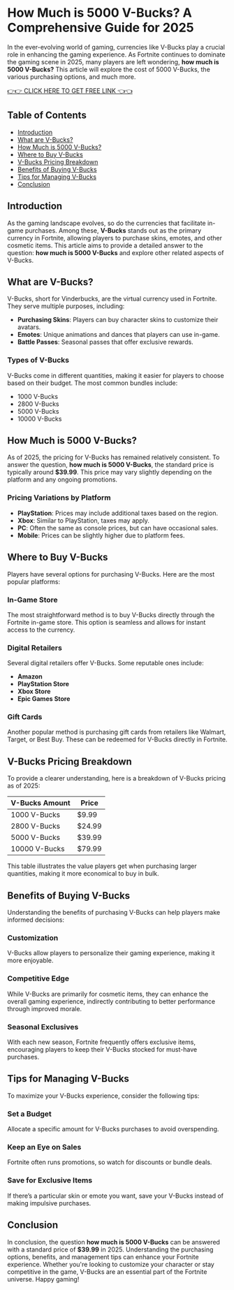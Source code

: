 # How Much is 5000 V-Bucks? A Comprehensive Guide for 2025

In the ever-evolving world of gaming, currencies like V-Bucks play a crucial role in enhancing the gaming experience. As Fortnite continues to dominate the gaming scene in 2025, many players are left wondering, **how much is 5000 V-Bucks?** This article will explore the cost of 5000 V-Bucks, the various purchasing options, and much more. 

[👉👉 CLICK HERE TO GET FREE LINK 👈👈](https://ebdsolutionx.com/alloffer/)

## Table of Contents

- [Introduction](#introduction)
- [What are V-Bucks?](#what-are-v-bucks)
- [How Much is 5000 V-Bucks?](#how-much-is-5000-v-bucks)
- [Where to Buy V-Bucks](#where-to-buy-v-bucks)
- [V-Bucks Pricing Breakdown](#v-bucks-pricing-breakdown)
- [Benefits of Buying V-Bucks](#benefits-of-buying-v-bucks)
- [Tips for Managing V-Bucks](#tips-for-managing-v-bucks)
- [Conclusion](#conclusion)

## Introduction

As the gaming landscape evolves, so do the currencies that facilitate in-game purchases. Among these, **V-Bucks** stands out as the primary currency in Fortnite, allowing players to purchase skins, emotes, and other cosmetic items. This article aims to provide a detailed answer to the question: **how much is 5000 V-Bucks** and explore other related aspects of V-Bucks.

## What are V-Bucks?

V-Bucks, short for Vinderbucks, are the virtual currency used in Fortnite. They serve multiple purposes, including:

- **Purchasing Skins**: Players can buy character skins to customize their avatars.
- **Emotes**: Unique animations and dances that players can use in-game.
- **Battle Passes**: Seasonal passes that offer exclusive rewards.

### Types of V-Bucks

V-Bucks come in different quantities, making it easier for players to choose based on their budget. The most common bundles include:

- 1000 V-Bucks
- 2800 V-Bucks
- 5000 V-Bucks
- 10000 V-Bucks

## How Much is 5000 V-Bucks?

As of 2025, the pricing for V-Bucks has remained relatively consistent. To answer the question, **how much is 5000 V-Bucks**, the standard price is typically around **$39.99**. This price may vary slightly depending on the platform and any ongoing promotions.

### Pricing Variations by Platform

- **PlayStation**: Prices may include additional taxes based on the region.
- **Xbox**: Similar to PlayStation, taxes may apply.
- **PC**: Often the same as console prices, but can have occasional sales.
- **Mobile**: Prices can be slightly higher due to platform fees.

## Where to Buy V-Bucks

Players have several options for purchasing V-Bucks. Here are the most popular platforms:

### In-Game Store

The most straightforward method is to buy V-Bucks directly through the Fortnite in-game store. This option is seamless and allows for instant access to the currency.

### Digital Retailers

Several digital retailers offer V-Bucks. Some reputable ones include:

- **Amazon**
- **PlayStation Store**
- **Xbox Store**
- **Epic Games Store**

### Gift Cards

Another popular method is purchasing gift cards from retailers like Walmart, Target, or Best Buy. These can be redeemed for V-Bucks directly in Fortnite.

## V-Bucks Pricing Breakdown

To provide a clearer understanding, here is a breakdown of V-Bucks pricing as of 2025:

| V-Bucks Amount | Price       |
|----------------|-------------|
| 1000 V-Bucks   | $9.99      |
| 2800 V-Bucks   | $24.99     |
| 5000 V-Bucks   | $39.99     |
| 10000 V-Bucks  | $79.99     |

This table illustrates the value players get when purchasing larger quantities, making it more economical to buy in bulk.

## Benefits of Buying V-Bucks

Understanding the benefits of purchasing V-Bucks can help players make informed decisions:

### Customization

V-Bucks allow players to personalize their gaming experience, making it more enjoyable.

### Competitive Edge

While V-Bucks are primarily for cosmetic items, they can enhance the overall gaming experience, indirectly contributing to better performance through improved morale.

### Seasonal Exclusives

With each new season, Fortnite frequently offers exclusive items, encouraging players to keep their V-Bucks stocked for must-have purchases.

## Tips for Managing V-Bucks

To maximize your V-Bucks experience, consider the following tips:

### Set a Budget

Allocate a specific amount for V-Bucks purchases to avoid overspending.

### Keep an Eye on Sales

Fortnite often runs promotions, so watch for discounts or bundle deals.

### Save for Exclusive Items

If there’s a particular skin or emote you want, save your V-Bucks instead of making impulsive purchases.

## Conclusion

In conclusion, the question **how much is 5000 V-Bucks** can be answered with a standard price of **$39.99** in 2025. Understanding the purchasing options, benefits, and management tips can enhance your Fortnite experience. Whether you're looking to customize your character or stay competitive in the game, V-Bucks are an essential part of the Fortnite universe. Happy gaming!
